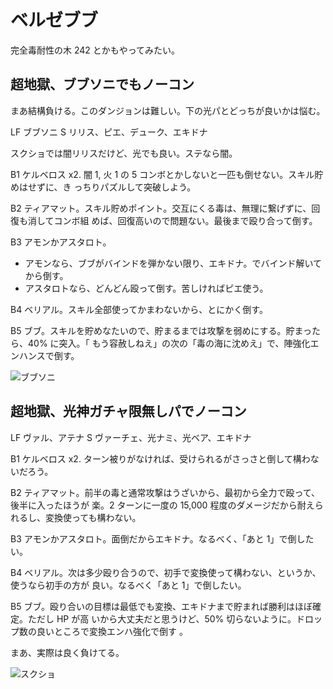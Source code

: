 # ベルゼブブ 

完全毒耐性の木 242 とかもやってみたい。

## 超地獄、ブブソニでもノーコン

まあ結構負ける。このダンジョンは難しい。下の光パとどっちが良いかは悩む。

LF ブブソニ
S リリス、ピエ、デューク、エキドナ

スクショでは闇リリスだけど、光でも良い。ステなら闇。

B1 ケルベロス x2. 闇 1, 火 1 の 5 コンボとかしないと一匹も倒せない。スキル貯めはせずに、き
っちりパズルして突破しよう。

B2 ティアマット。スキル貯めポイント。交互にくる毒は、無理に繋げずに、回復も消してコンボ組
めば、回復高いので問題ない。最後まで殴り合って倒す。

B3 アモンかアスタロト。

* アモンなら、ブブがバインドを弾かない限り、エキドナ。でバインド解いてから倒す。
* アスタロトなら、どんどん殴って倒す。苦しければピエ使う。

B4 ベリアル。スキル全部使ってかまわないから、とにかく倒す。

B5 ブブ。スキルを貯めなたいので、貯まるまでは攻撃を弱めにする。貯まったら、40% に突入。「
もう容赦しねえ」の次の「毒の海に沈めえ」で、陣強化エンハンスで倒す。

![ブブソニ](http://i.imgur.com/K6obKfMl.jpg)

## 超地獄、光神ガチャ限無しパでノーコン

LF ヴァル、アテナ S ヴァーチェ、光ナミ、光ベア、エキドナ

B1 ケルベロス x2. ターン被りがなければ、受けられるがさっさと倒して構わないだろう。

B2 ティアマット。前半の毒と通常攻撃はうざいから、最初から全力で殴って、後半に入ったほうが
楽。2 ターンに一度の 15,000 程度のダメージだから耐えられるし、変換使っても構わない。

B3 アモンかアスタロト。面倒だからエキドナ。なるべく、「あと 1」で倒したい。

B4 ベリアル。次は多少殴り合うので、初手で変換使って構わない、というか、使うなら初手の方が
良い。なるべく「あと 1」で倒したい。

B5 ブブ。殴り合いの目標は最低でも変換、エキドナまで貯まれば勝利はほぼ確定。ただし HP が高
いから大丈夫だと思うけど、50% 切らないように。ドロップ数の良いところで変換エンハ強化で倒す
。

まあ、実際は良く負けてる。

![スクショ](http://i.imgur.com/FRih0Vxl.jpg)

<!-- vim: set tw=90 filetype=markdown : -->

